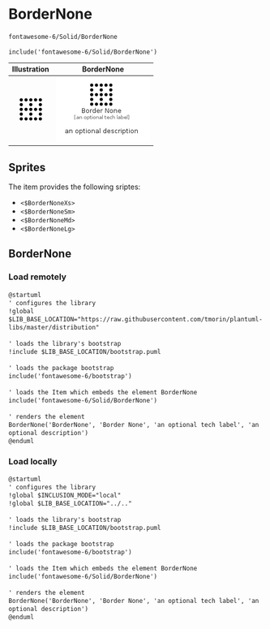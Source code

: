 # BorderNone


```text
fontawesome-6/Solid/BorderNone
```

```text
include('fontawesome-6/Solid/BorderNone')
```



| Illustration | BorderNone |
| :---: | :---: |
| ![illustration for Illustration](../../fontawesome-6/Solid/BorderNone.png) | ![illustration for BorderNone](../../fontawesome-6/Solid/BorderNone.Local.png) |



## Sprites
The item provides the following sriptes:

- `<$BorderNoneXs>`
- `<$BorderNoneSm>`
- `<$BorderNoneMd>`
- `<$BorderNoneLg>`





## BorderNone

### Load remotely
```plantuml
@startuml
' configures the library
!global $LIB_BASE_LOCATION="https://raw.githubusercontent.com/tmorin/plantuml-libs/master/distribution"

' loads the library's bootstrap
!include $LIB_BASE_LOCATION/bootstrap.puml

' loads the package bootstrap
include('fontawesome-6/bootstrap')

' loads the Item which embeds the element BorderNone
include('fontawesome-6/Solid/BorderNone')

' renders the element
BorderNone('BorderNone', 'Border None', 'an optional tech label', 'an optional description')
@enduml
```

### Load locally
```plantuml
@startuml
' configures the library
!global $INCLUSION_MODE="local"
!global $LIB_BASE_LOCATION="../.."

' loads the library's bootstrap
!include $LIB_BASE_LOCATION/bootstrap.puml

' loads the package bootstrap
include('fontawesome-6/bootstrap')

' loads the Item which embeds the element BorderNone
include('fontawesome-6/Solid/BorderNone')

' renders the element
BorderNone('BorderNone', 'Border None', 'an optional tech label', 'an optional description')
@enduml
```

